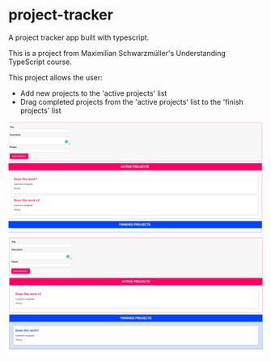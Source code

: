 # project-tracker

A project tracker app built with typescript.

This is a project from Maximilian Schwarzmüller's Understanding TypeScript course.

This project allows the user:
- Add new projects to the 'active projects' list
- Drag completed projects from the 'active projects' list to the 'finish projects' list

<img src="https://raw.githubusercontent.com/gds91/project-tracker/main/.github/images/overview.png" alt="" width="800">

<img src="https://raw.githubusercontent.com/gds91/project-tracker/main/.github/images/split.png" alt="" width="800">
